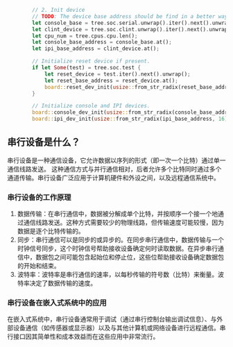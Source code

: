 ~~~rust
        // 2. Init device
        // TODO: The device base address should be find in a better way.
        let console_base = tree.soc.serial.unwrap().iter().next().unwrap();
        let clint_device = tree.soc.clint.unwrap().iter().next().unwrap();
        let cpu_num = tree.cpus.cpu.len();
        let console_base_address = console_base.at();
        let ipi_base_address = clint_device.at();

        // Initialize reset device if present.
        if let Some(test) = tree.soc.test {
            let reset_device = test.iter().next().unwrap();
            let reset_base_address = reset_device.at();
            board::reset_dev_init(usize::from_str_radix(reset_base_address, 16).unwrap());
        }

        // Initialize console and IPI devices.
        board::console_dev_init(usize::from_str_radix(console_base_address, 16).unwrap());
        board::ipi_dev_init(usize::from_str_radix(ipi_base_address, 16).unwrap());

~~~

## 串行设备是什么？

串行设备是一种通信设备，它允许数据以序列的形式（即一次一个比特）通过单一通信线路发送。
这种通信方式与并行通信相对，后者允许多个比特同时通过多个通道传输。串行设备广泛应用于计算机硬件和外设之间，以及远程通信系统中。

### 串行设备的工作原理

1. 数据传输：在串行通信中，数据被分解成单个比特，并按顺序一个接一个地通过通信线路发送。这种方式需要较少的物理线路，但传输速度可能较慢，因为数据是逐个比特传输的。
2. 同步：串行通信可以是同步的或异步的。在同步串行通信中，数据传输与一个时钟信号同步，这个时钟信号帮助接收设备确定何时读取数据。在异步串行通信中，数据包之间可能包含起始位和停止位，这些位帮助接收设备确定数据包的开始和结束。
3. 波特率：波特率是串行通信的速率，以每秒传输的符号数（比特）来衡量。波特率决定了数据传输的速度。

### 串行设备在嵌入式系统中的应用

在嵌入式系统中，串行设备通常用于调试（通过串行控制台输出调试信息）、与外部设备通信（如传感器或显示器）以及与其他计算机或网络设备进行远程通信。串行接口因其简单性和成本效益而在这些应用中非常流行。
